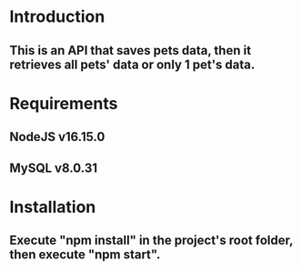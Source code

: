 # Introduction  
## This is an API that saves pets data, then it retrieves all pets' data or only 1 pet's data.  

# Requirements  
## NodeJS v16.15.0  
## MySQL v8.0.31  

# Installation  
## Execute "npm install" in the project's root folder, then execute "npm start".  
